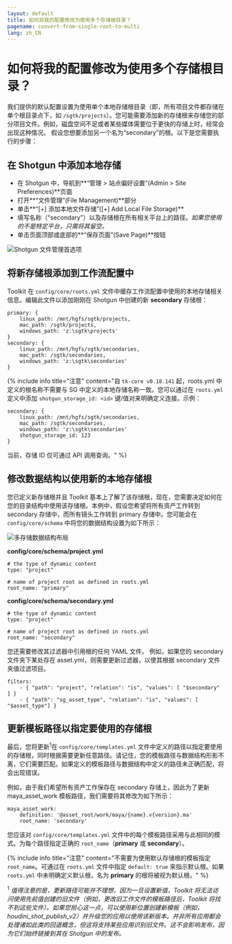 ```yaml
---
layout: default
title: 如何将我的配置修改为使用多个存储根目录？
pagename: convert-from-single-root-to-multi
lang: zh_CN
---
```


# 如何将我的配置修改为使用多个存储根目录？

我们提供的默认配置设置为使用单个本地存储根目录（即，所有项目文件都存储在单个根目录点下，如 `/sgtk/projects`）。您可能需要添加新的存储根来存储您的部分项目文件。例如，磁盘空间不足或者某些媒体需要位于更快的存储上时，经常会出现这种情况。
假设您想要添加另一个名为“secondary”的根。以下是您需要执行的步骤：

## 在 Shotgun 中添加本地存储

- 在 Shotgun 中，导航到**“管理 > 站点偏好设置”(Admin > Site Preferences)**页面
- 打开**“文件管理”(File Management)**部分
- 单击**“[+] 添加本地文件存储”([+] Add Local File Storage)**
- 填写名称（“secondary”）以及存储根在所有相关平台上的路径。*如果您使用的不是特定平台，只需将其留空。*
- 单击页面顶部或底部的**“保存页面”(Save Page)**按钮

![Shotgun 文件管理首选项](images/shotgun-pref-file-management.png)

## 将新存储根添加到工作流配置中

Toolkit 在 `config/core/roots.yml` 文件中缓存工作流配置中使用的本地存储相关信息。编辑此文件以添加刚刚在 Shotgun 中创建的新 **secondary** 存储根：

    primary: {
        linux_path: /mnt/hgfs/sgtk/projects,
        mac_path: /sgtk/projects,
        windows_path: 'z:\sgtk\projects'
    }
    secondary: {
        linux_path: /mnt/hgfs/sgtk/secondaries,
        mac_path: /sgtk/secondaries,
        windows_path: 'z:\sgtk\secondaries'
    }

{% include info title="注意" content="自 `tk-core v0.18.141` 起，roots.yml 中定义的根名称不需要与 SG 中定义的本地存储名称一致。您可以通过在 `roots.yml` 定义中添加 `shotgun_storage_id: <id>` 键/值对来明确定义连接。示例：

    secondary: {
        linux_path: /mnt/hgfs/sgtk/secondaries,
        mac_path: /sgtk/secondaries,
        windows_path: 'z:\sgtk\secondaries'
        shotgun_storage_id: 123
    }

当前，存储 ID 仅可通过 API 调用查询。" %}

## 修改数据结构以使用新的本地存储根

您已定义新存储根并且 Toolkit 基本上了解了该存储根，现在，您需要决定如何在您的目录结构中使用该存储根。本例中，假设您希望将所有资产工作转到 secondary 存储中，而所有镜头工作转到 primary 存储中。您可能会在 `config/core/schema` 中将您的数据结构设置为如下所示：

![多存储数据结构布局](images/schema-multi-root.png)

**config/core/schema/project.yml**

    # the type of dynamic content
    type: "project"

    # name of project root as defined in roots.yml
    root_name: "primary"

**config/core/schema/secondary.yml**

    # the type of dynamic content
    type: "project"

    # name of project root as defined in roots.yml
    root_name: "secondary"

您还需要修改其过滤器中引用根的任何 YAML 文件。
例如，如果您的 secondary 文件夹下某处存在 asset.yml，则需要更新过滤器，以使其根据 secondary 文件夹值过滤项目。

    filters:
        - { "path": "project", "relation": "is", "values": [ "$secondary" ] }
        - { "path": "sg_asset_type", "relation": "is", "values": [ "$asset_type"] }

## 更新模板路径以指定要使用的存储根

最后，您将更新<sup>1</sup>在 `config/core/templates.yml` 文件中定义的路径以指定要使用的存储根，同时根据需要更新任意路径。请记住，您的模板路径与数据结构形影不离，它们需要匹配。如果定义的模板路径与数据结构中定义的路径未正确匹配，将会出现错误。

例如，由于我们希望所有资产工作保存在 secondary 存储上，因此为了更新 maya_asset_work 模板路径，我们需要将其修改为如下所示：

    maya_asset_work:
        definition: '@asset_root/work/maya/{name}.v{version}.ma'
        root_name: 'secondary'

您应该对 `config/core/templates.yml` 文件中的每个模板路径采用与此相同的模式。为每个路径指定正确的 `root_name`（**primary** 或 **secondary**）。

{% include info title="注意" content="不需要为使用默认存储根的模板指定 `root_name`。可通过在 `roots.yml` 文件中指定 `default: true` 来指示默认根。如果 `roots.yml` 中未明确定义默认根，名为 **primary** 的根将被视为默认根。" %}

<sup>1</sup> *值得注意的是，更新路径可能并不理想，因为一旦设置新值，Toolkit 将无法访问使用先前值创建的旧文件（例如，更改旧工作文件的模板路径后，Toolkit 将找不到这些文件）。如果您担心这一点，可以使用新位置创建新模板（例如，houdini_shot_publish_v2）并升级您的应用以使用该新版本。并非所有应用都会处理诸如此类的回退概念，但这将支持某些应用识别旧文件。这不会影响发布，因为它们始终链接到其在 Shotgun 中的发布。*

